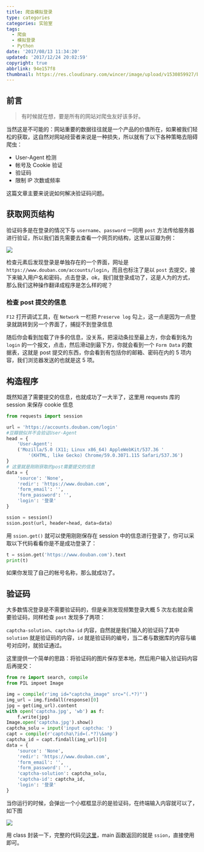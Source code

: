 ```yaml
---
title: 爬虫模拟登录
type: categories
categories: 实验室
tags:
  - 爬虫
  - 模拟登录
  - Python
date: '2017/08/13 11:34:20'
updated: '2017/12/24 20:02:59'
copyright: true
abbrlink: 94e157f8
thumbnail: https://res.cloudinary.com/wincer/image/upload/v1530859927/blog/imitate_login/cover.png
---
```

## 前言
> 有时候就在想，要是所有的网站对爬虫友好该多好。

当然这是不可能的：网站重要的数据往往就是一个产品的价值所在，如果被我们轻松的获取，这自然对网站经营者来说是一种损失，所以就有了以下各种策略去阻碍爬虫：

- User-Agent 检测
- 帐号及 Cookie 验证
- 验证码
- 限制 IP 次数或频率

这篇文章主要来说说如何解决验证码问题。

<!-- more -->

## 获取网页结构

验证码多是在登录的情况下与 `username`、`password` 一同用 `post` 方法传给服务器进行验证，所以我们首先需要去查看一个网页的结构，这里以豆瓣为例：

![](https://res.cloudinary.com/wincer/image/upload/v1530862520/blog/imitate_login/source.png)

检查元素后发现登录是单独存在的一个界面，网址是 `https://www.douban.com/accounts/login`，而且也标注了是以 `post` 去提交，接下来输入用户名和密码，点击登录，ok，我们就登录成功了，这是人为的方式，那么我们这种操作翻译成程序是怎么样的呢？

### 检查 post 提交的信息

`F12` 打开调试工具，在 `Network` 一栏把 `Preserve log` 勾上，这一点是因为一点登录就跳转到另一个界面了，捕捉不到登录信息

随后你会看到加载了许多的信息，没关系，把滚动条拉至最上方，你会看到名为 `login` 的一个报文，点击，然后滑动到最下方，你就会看到一个 `Form Data` 的数据表，这就是 post 提交的东西，你会看到有包括你的邮箱、密码在内的 5 项内容，我们浏览器发送的也就是这 5 项。


## 构造程序

既然知道了需要提交的信息，也就成功了一大半了，这里用 requests 库的 session 来保存 cookie 信息

```python
from requests import session

url = 'https://accounts.douban.com/login'
#豆瓣貌似并不会验证User-Agent
head = {			  
    'User-Agent':
    ('Mozilla/5.0 (X11; Linux x86_64) AppleWebKit/537.36 '
        '(KHTML, like Gecko) Chrome/59.0.3071.115 Safari/537.36')
}
# 这里就是刚刚获取的post需要提交的信息
data = {										
    'source': 'None',
    'redir': 'https://www.douban.com',
    'form_email': '',
    'form_password': '',
    'login': '登录'
}

ssion = session()
ssion.post(url, header=head, data=data)
```

用 `ssion.get()` 就可以使用刚刚保存在 session 中的信息进行登录了，你可以采取以下代码看看你是不是成功登录了：

```python
t = ssion.get('https://www.douban.com').text
print(t)
```

如果你发现了自己的帐号名称，那么就成功了。

## 验证码

大多数情况登录是不需要验证码的，但是亲测发现频繁登录大概 5 次左右就会需要验证码，同样检查 `post` 发现多了两项：

`captcha-solution`、`captcha-id` 内容，自然就是我们输入的验证码了其中 `solution` 就是验证码的内容，`id` 就是验证码的编号，当二者与数据库的内容与编号对应时，就验证通过。

这里提供一个简单的思路：将验证码的图片保存至本地，然后用户输入验证码内容后再提交：

```python
from re import search, compile
from PIL impoet Image

img = compile(r'img id="captcha_image" src="(.*?)"')
img_url = img.findall(response)[0]
jpg = get(img_url).content
with open('captcha.jpg', 'wb') as f:
    f.write(jpg)
Image.open('captcha.jpg').show()
captcha_solu = input('input captcha: ')
capt = compile(r'captcha\?id=(.*?)\&amp')
captcha_id = capt.findall(img_url)[0]
data = {
    'source': 'None',
    'redir': 'https://www.douban.com',
    'form_email': '',
    'form_password': '',
    'captcha-solution': captcha_solu,
    'captcha-id': captcha_id,
    'login': '登录'
}
```

当你运行的时候，会弹出一个小框框显示的是验证码，在终端输入内容就可以了，如下图

![](https://res.cloudinary.com/wincer/image/upload/v1530862603/blog/imitate_login/captcha.png)



用 class 封装一下，完整的代码见[这里](https://gist.github.com/WincerChan/3574fd7714e939d3d7ff4ac436c7371b)，main 函数返回的就是 `ssion`，直接使用即可。
